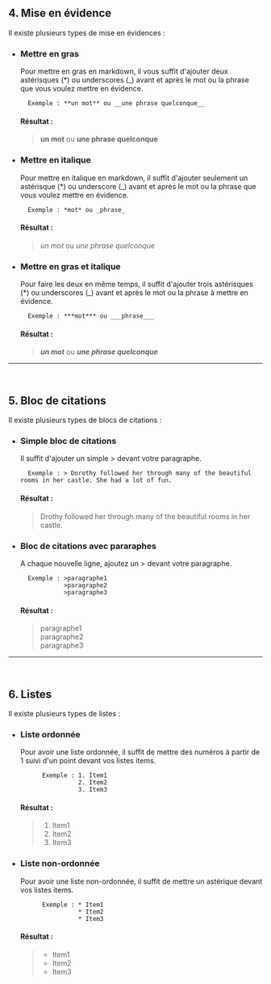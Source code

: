 ## 4. Mise en évidence

Il existe plusieurs types de mise en évidences :

- ### Mettre en gras

  Pour mettre en gras en markdown, il vous suffit d'ajouter deux astérisques (\*) ou underscores (\_) avant et après le mot ou la phrase que vous voulez mettre en évidence.

        Exemple : **un mot** ou __une phrase quelconque__

  #### Résultat :

  > **un mot** ou **une phrase quelconque**

- ### Mettre en italique

  Pour mettre en italique en markdown, il suffit d'ajouter seulement un astérisque (\*) ou underscore (\_) avant et après le mot ou la phrase que vous voulez mettre en évidence.

        Exemple : *mot* ou _phrase_

  #### Résultat :

  > _un mot_ ou _une phrase quelconque_

- ### Mettre en gras et italique

  Pour faire les deux en même temps, il suffit d'ajouter trois astérisques (\*) ou underscores (\_) avant et après le mot ou la phrase à mettre en évidence.

        Exemple : ***mot*** ou ___phrase___

  #### Résultat :

  > **_un mot_** ou **_une phrase quelconque_**

---

<br>

## 5. Bloc de citations

Il existe plusieurs types de blocs de citations :

- ### Simple bloc de citations

  Il suffit d'ajouter un simple > devant votre paragraphe.

        Exemple : > Dorothy followed her through many of the beautiful rooms in her castle. She had a lot of fun.


    #### Résultat :
    >Drothy followed her through many of the beautiful rooms in her castle.

- ### Bloc de citations avec pararaphes

  A chaque nouvelle ligne, ajoutez un > devant votre paragraphe.

        Exemple : >paragraphe1
                  >paragraphe2
                  >paragraphe3

  #### Résultat :

  > paragraphe1 <br>
  > paragraphe2 <br>
  > paragraphe3

---

<br>

## 6. Listes

Il existe plusieurs types de listes :

- ### Liste ordonnée

  Pour avoir une liste ordonnée, il suffit de mettre des numéros à partir de 1 suivi d'un point devant vos listes items.

            Exemple : 1. Item1
                      2. Item2
                      3. Item3

  #### Résultat :

  > 1. Item1
  > 2. Item2
  > 3. Item3

- ### Liste non-ordonnée

  Pour avoir une liste non-ordonnée, il suffit de mettre un astérique devant vos listes items.

            Exemple : * Item1
                      * Item2
                      * Item3

  #### Résultat :

  > - Item1
  > - Item2
  > - Item3
